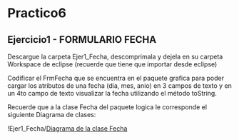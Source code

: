 # Practico6
## Ejercicio1 - FORMULARIO FECHA

 Descargue la carpeta Ejer1_Fecha, descomprimala y dejela en su carpeta Workspace de eclipse (recuerde que tiene que importar desde eclipse)

 Codificar el FrmFecha que se encuentra en el paquete grafica para poder cargar los atributos de una fecha (dia, mes, anio) en 3 campos de texto y en un 4to campo de texto visualizar la fecha utilizando el método toString.

 Recuerde que a la clase Fecha del paquete logica le corresponde el siguiente Diagrama de clases:

!Ejer1_Fecha/[Diagrama de la clase Fecha](./fecha.png) 
